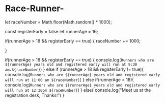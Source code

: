 # Race-Runner-
let raceNumber = Math.floor(Math.random() * 1000);

const registerEarly = false
let runnerAge = 16;

if(runnerAge > 18 && registerEarly == true)
{
raceNumber += 1000;

}

if(runnerAge > 18 && registerEarly == true)
{
  console.log(`Runners who are ${runnerAge} years old and registered early will run at 9:30 am.${raceNumber}`)
}
else if (runnerAge > 18 && registerEarly != true){
  console.log(`Runners who are ${runnerAge} years old and registered early will run at 11:00 am ${raceNumber}`)
}
else if(runnerAge < 18){
  console.log(`Runners who are ${runnerAge} years old and registered early will run at 12:30pm ${raceNumber}`)
}
else{
  console.log("Meet us at the registration desk, Thanks!")
}

